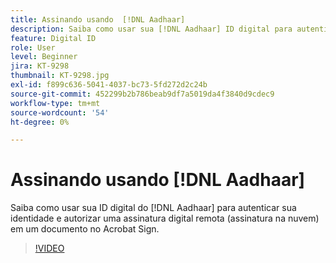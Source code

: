 ```yaml
---
title: Assinando usando  [!DNL Aadhaar]
description: Saiba como usar sua [!DNL Aadhaar] ID digital para autenticar sua identidade e autorizar uma assinatura digital remota (assinatura na nuvem) em um documento no Acrobat Sign
feature: Digital ID
role: User
level: Beginner
jira: KT-9298
thumbnail: KT-9298.jpg
exl-id: f899c636-5041-4037-bc73-5fd272d2c24b
source-git-commit: 452299b2b786beab9df7a5019da4f3840d9cdec9
workflow-type: tm+mt
source-wordcount: '54'
ht-degree: 0%

---
```


# Assinando usando [!DNL Aadhaar]

Saiba como usar sua ID digital do [!DNL Aadhaar] para autenticar sua identidade e autorizar uma assinatura digital remota (assinatura na nuvem) em um documento no Acrobat Sign.

>[!VIDEO](https://video.tv.adobe.com/v/3444517?quality=12&learn=on&hidetitle=true&captions=por_br)

